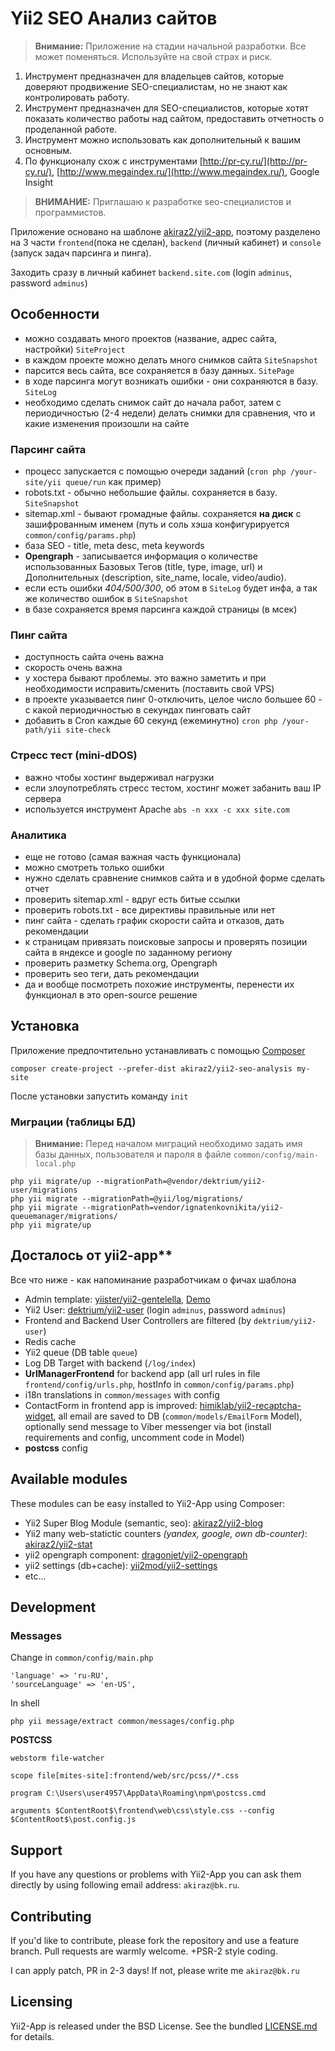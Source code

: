 # Yii2 SEO Анализ сайтов

> **Внимание:** Приложение на стадии начальной разработки.
 Все может поменяться. Используйте на свой страх и риск.

1. Инструмент предназначен для владельцев сайтов, которые доверяют продвижение SEO-специалистам,
но не знают как контролировать работу.
2. Инструмент предназначен для SEO-специалистов, которые хотят показать количество работы над сайтом,
предоставить отчетность о проделанной работе.
3. Инструмент можно использовать как дополнительный к вашим основным.
4. По функционалу схож с инструментами [http://pr-cy.ru/](http://pr-cy.ru/),
 [http://www.megaindex.ru/](http://www.megaindex.ru/), Google Insight

> **ВНИМАНИЕ:** Приглашаю к разработке seo-специалистов и программистов.

Приложение основано на шаблоне [akiraz2/yii2-app](https://github.com/akiraz2/yii2-app), поэтому 
разделено на 3 части `frontend`(пока не сделан), `backend` (личный кабинет) и `console` (запуск задач парсинга и пинга).

Заходить сразу в личный кабинет `backend.site.com` (login `adminus`, password `adminus`)

## Особенности
* можно создавать много проектов (название, адрес сайта, настройки) `SiteProject`
* в каждом проекте можно делать много снимков сайта `SiteSnapshot`
* парсится весь сайта, все сохраняется в базу данных. `SitePage`
* в ходе парсинга могут возникать ошибки - они сохраняются в базу. `SiteLog`
* необходимо сделать снимок сайт до начала работ, затем с периодичностью (2-4 недели) делать снимки 
для сравнения, что и какие изменения произошли на сайте

### Парсинг сайта
* процесс запускается с помощью очереди заданий (`cron php /your-site/yii queue/run` как пример)
* robots.txt - обычно небольшие файлы. сохраняется в базу. `SiteSnapshot`
* sitemap.xml - бывают громадные файлы. сохраняется **на диск** с зашифрованным именем
 (путь и соль хэша конфигурируется `common/config/params.php`)
* база SEO - title, meta desc, meta keywords
* **Opengraph** - записывается информация о количестве использованных Базовых Тегов (title, type, image, url)
 и Дополнительных (description, site_name, locale, video/audio).
* если есть ошибки *404/500/300*, об этом в `SiteLog` будет инфа, а так же количество ошибок в `SiteSnapshot`
* в базе сохраняется время парсинга каждой страницы (в мсек)

### Пинг сайта
* доступность сайта очень важна
* скорость очень важна
* у хостера бывают проблемы. это важно заметить и при необходимости исправить/сменить (поставить свой VPS)
* в проекте указывается пинг 0-отключить, целое число большее 60 - с какой периодичностью в секундах пинговать
сайт
* добавить в Cron каждые 60 секунд (ежеминутно) `cron php /your-path/yii site-check`

### Стресс тест (mini-dDOS)
* важно чтобы хостинг выдерживал нагрузки
* если злоупотреблять стресс тестом, хостинг может забанить ваш IP сервера
* используется инструмент Apache `abs -n xxx -c xxx site.com`

### Аналитика
* еще не готово (самая важная часть функционала)
* можно смотреть только ошибки
* нужно сделать сравнение снимков сайта и в удобной форме сделать отчет
* проверить sitemap.xml - вдруг есть битые ссылки
* проверить robots.txt - все директивы правильные или нет
* пинг сайта - сделать график скорости сайта и отказов, дать рекомендации
* к страницам привязать поисковые запросы и проверять позиции сайта в яндексе и google по заданному региону
* проверить разметку Schema.org, Opengraph
* проверить seo теги, дать рекомендации
* да и вообще посмотреть похожие инструменты, перенести их функционал в это open-source решение 


## Установка
Приложение предпочтительно устанавливать с помощью [Composer](https://getcomposer.org/download/)

```
composer create-project --prefer-dist akiraz2/yii2-seo-analysis my-site
```
После установки запустить команду `init`

### Миграции (таблицы БД)

> **Внимание:** Перед началом миграций необходимо задать имя базы данных, пользователя и пароля
 в файле `common/config/main-local.php`
 
```
php yii migrate/up --migrationPath=@vendor/dektrium/yii2-user/migrations
php yii migrate --migrationPath=@yii/log/migrations/
php yii migrate --migrationPath=vendor/ignatenkovnikita/yii2-queuemanager/migrations/
php yii migrate/up
```



## Досталось от yii2-app**
Все что ниже - как напоминание разработчикам о фичах шаблона
* Admin template: [yiister/yii2-gentelella](https://github.com/yiister/yii2-gentelella), [Demo](https://colorlib.com/polygon/gentelella/)
* Yii2 User: [dektrium/yii2-user](https://github.com/dektrium/yii2-user) (login `adminus`, password `adminus`)
* Frontend and Backend User Controllers are filtered (by `dektrium/yii2-user`)
* Redis cache
* Yii2 queue (DB table `queue`)
* Log DB Target with backend (`/log/index`)
* **UrlManagerFrontend** for backend app (all url rules in file `frontend/config/urls.php`, hostInfo in `common/config/params.php`)
* i18n translations in `common/messages` with config
* ContactForm in frontend app is improved: [himiklab/yii2-recaptcha-widget](https://github.com/himiklab/yii2-recaptcha-widget),
 all email are saved to DB (`common/models/EmailForm` Model), optionally send message to Viber messenger via bot
  (install requirements and config, uncomment code in Model)
* **postcss** config


## Available modules
These modules can be easy installed to Yii2-App using Composer:

* Yii2 Super Blog Module (semantic, seo): [akiraz2/yii2-blog](https://github.com/akiraz2/yii2-blog)
* Yii2 many web-statictic counters *(yandex, google, own db-counter)*: [akiraz2/yii2-stat](https://github.com/akiraz2/yii2-stat)
* yii2 opengraph component: [dragonjet/yii2-opengraph](https://github.com/dragonjet/yii2-opengraph)
* yii2 settings (db+cache): [yii2mod/yii2-settings](https://github.com/yii2mod/yii2-settings)
* etc...




## Development

### Messages
Change in `common/config/main.php`
```
'language' => 'ru-RU',
'sourceLanguage' => 'en-US',
```
In shell 
```
php yii message/extract common/messages/config.php
```

**POSTCSS**

```
webstorm file-watcher

scope file[mites-site]:frontend/web/src/pcss//*.css

program C:\Users\user4957\AppData\Roaming\npm\postcss.cmd

arguments $ContentRoot$\frontend\web\css\style.css --config $ContentRoot$\post.config.js
```

## Support

If you have any questions or problems with Yii2-App you can ask them directly
 by using following email address: `akiraz@bk.ru`.


## Contributing

If you'd like to contribute, please fork the repository and use a feature branch. Pull requests are warmly welcome.
+PSR-2 style coding.

I can apply patch, PR in 2-3 days! If not, please write me `akiraz@bk.ru`

## Licensing

Yii2-App is released under the BSD License. See the bundled [LICENSE.md](LICENSE.md)
for details. 
